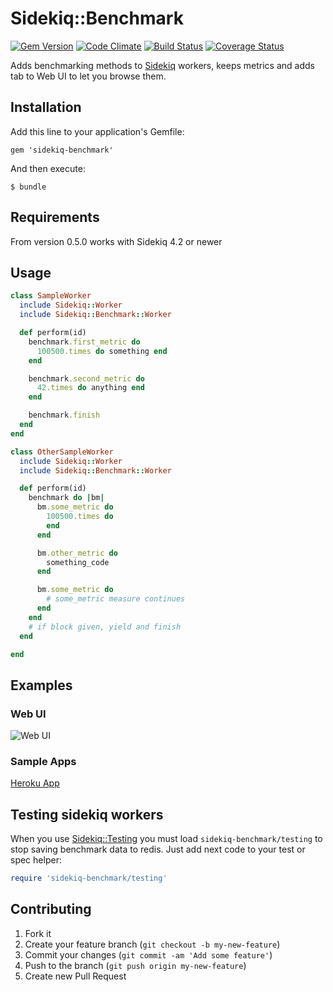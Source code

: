 # Sidekiq::Benchmark
[![Gem Version](https://badge.fury.io/rb/sidekiq-benchmark.png)](https://rubygems.org/gems/sidekiq-benchmark)
[![Code Climate](https://codeclimate.com/github/kosmatov/sidekiq-benchmark.png)](https://codeclimate.com/github/kosmatov/sidekiq-benchmark)
[![Build Status](https://travis-ci.org/kosmatov/sidekiq-benchmark.png)](https://travis-ci.org/kosmatov/sidekiq-benchmark)
[![Coverage Status](https://coveralls.io/repos/kosmatov/sidekiq-benchmark/badge.png?branch=master)](https://coveralls.io/r/kosmatov/sidekiq-benchmark)

Adds benchmarking methods to
[Sidekiq](https://github.com/mperham/sidekiq) workers, keeps metrics and adds tab to Web UI to let you browse them.

## Installation

Add this line to your application's Gemfile:

    gem 'sidekiq-benchmark'

And then execute:

    $ bundle

## Requirements

From version 0.5.0 works with Sidekiq 4.2 or newer

## Usage

```ruby
class SampleWorker
  include Sidekiq::Worker
  include Sidekiq::Benchmark::Worker

  def perform(id)
    benchmark.first_metric do
      100500.times do something end
    end

    benchmark.second_metric do
      42.times do anything end
    end

    benchmark.finish
  end
end

class OtherSampleWorker
  include Sidekiq::Worker
  include Sidekiq::Benchmark::Worker

  def perform(id)
    benchmark do |bm|
      bm.some_metric do
        100500.times do
        end
      end

      bm.other_metric do
        something_code
      end

      bm.some_metric do
        # some_metric measure continues
      end
    end
    # if block given, yield and finish
  end

end
```
## Examples

### Web UI

![Web UI](https://github.com/kosmatov/sidekiq-benchmark/raw/master/examples/web-ui.png)

### Sample Apps

[Heroku App](http://sidekiq-benchmark.herokuapp.com/benchmarks)

## Testing sidekiq workers

When you use [Sidekiq::Testing](https://github.com/mperham/sidekiq/wiki/Testing) you
must load `sidekiq-benchmark/testing` to stop saving benchmark data to redis.
Just add next code to your test or spec helper:

```ruby
require 'sidekiq-benchmark/testing'
```

## Contributing

1. Fork it
2. Create your feature branch (`git checkout -b my-new-feature`)
3. Commit your changes (`git commit -am 'Add some feature'`)
4. Push to the branch (`git push origin my-new-feature`)
5. Create new Pull Request
